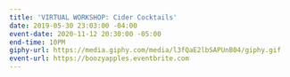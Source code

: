 ```yaml
---
title: 'VIRTUAL WORKSHOP: Cider Cocktails'
date: 2019-05-30 23:03:00 -04:00
event-date: 2020-11-12 20:30:00 -05:00
end-time: 10PM
giphy-url: https://media.giphy.com/media/l3fQaE2lbSAPUnB04/giphy.gif
event-url: https://boozyapples.eventbrite.com
---
```



